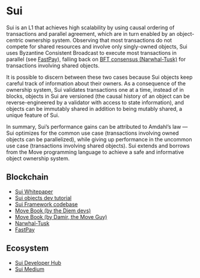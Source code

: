 Sui
===========

Sui is an L1 that achieves high scalability by using causal ordering of transactions and parallel agreement, which are in turn enabled by an object-centric ownership system. Observing that most transactions do not compete for shared resources and involve only singly-owned objects, Sui uses Byzantine Consistent Broadcast to execute most transactions in parallel (see [FastPay](https://arxiv.org/pdf/2003.11506.pdf)), falling back on [BFT consensus (Narwhal-Tusk)](https://arxiv.org/pdf/2105.11827.pdf) for transactions involving shared objects.

It is possible to discern between these two cases because Sui objects keep careful track of information about their owners. As a consequence of the ownership system, Sui validates transactions one at a time, instead of in blocks, objects in Sui are versioned (the causal history of an object can be reverse-engineered by a validator with access to state information), and objects can be immutably shared in addition to being mutably shared, a unique feature of Sui.

In summary, Sui’s performance gains can be attributed to Amdahl’s law — Sui optimizes for the common use case (transactions involving owned objects can be parallelized), while giving up performance in the uncommon use case (transactions involving shared objects). Sui extends and borrows from the Move programming language to achieve a safe and informative object ownership system.

## Blockchain
* [Sui Whitepaper](https://github.com/MystenLabs/sui/blob/main/doc/paper/sui.pdf)
* [Sui objects dev tutorial](https://docs.sui.io/devnet/build/programming-with-objects)
* [Sui Framework codebase](https://github.com/MystenLabs/sui/tree/main/crates/sui-framework)
* [Move Book (by the Diem devs)](https://diem.github.io/move/introduction.html)
* [Move Book (by Damir, the Move Guy)](https://move-book.com/)
* [Narwhal-Tusk](https://arxiv.org/pdf/2105.11827.pdf)
* [FastPay](https://arxiv.org/pdf/2003.11506.pdf)

## Ecosystem
* [Sui Developer Hub](https://docs.sui.io/?utm_source=medium&utm_medium=blog&utm_campaign=suilaunch_medium&utm_id=suilaunch)
* [Sui Medium](https://medium.com/mysten-labs/announcing-sui-1f339fa0af08)
